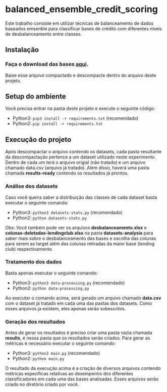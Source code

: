 # balanced_ensemble_credit_scoring
Este trabalho consiste em utilizar técnicas de balanceamento de dados baseados emsenble para classificar bases de crédito com diferentes níveis de desbalanceamento entre classes.

## Instalação
### Faça o download das bases [aqui](https://drive.google.com/drive/folders/1xsrB4dOaIKAN8dI-ek94uyoH_gUZi9if?usp=sharing).
Baixe esse arquivo compactado e descompacte dentro do arquivo deste projeto.

## Setup do ambiente
Você precisa entrar na pasta deste projeto e execute o seguinte código:
* Python3: `pip3 install -r requirements.txt` (recomendado)
* Python2: `pip install -r requirements.txt`

## Execução do projeto
Após descompactar o arquivo contendo os datasets, cada pasta resultante da descompactação pertence a um dataset utilizado neste experimento. Dentro de cada um terá o arquivo origial (não tratado) e um arquivo chamado data.csv (arquivo já tratado). Além disso, haverá uma pasta chamada **results-ready** contendo os resultados já prontos.

### Análise dos datasets
Caso você queira saber a distribuição das classes de cada dataset basta executar o seguinte comando: 
* Python3: `python3 datasets-stats.py` (recomendado)
* Python2: `python datasets-stats.py`

Obs: Você também pode ver os arquivos **desbalanceamento.xlsx** e **colunas-deletadas-lendingclub.xlsx** na pasta **datasets-analysis**  para saber mais sobre o desbalanceamento das bases e oscolha das colunas para serem as target além das colunas retiradas da maior base (lending club) respectivamente.

### Tratamento dos dados
Basta apenas executar o seguinte comando:
* Python3: `python3 data-processing.py` (recomendado)
* Python2: `python data-processing.py`
 
Ao executar o comando acima, será gerado um arquivo chamado **data.csv** com o dataset já tratado em cada uma das pastas dos datasets. Como esses arquivos ja existem, eles apenas serão sobescritos.

### Geração dos resultados
Antes de gerar os resultados é preciso criar uma pasta vazia chamada **results**, é nessa pasta que os resultados serão criados.
Para gerar as métricas é necessário executar o seguinte comando:
* Python3: `python3 main.py` (recomendado)
* Python2: `python main.py`

O resultado da execução acima é a criação de diversos arquivos contendo métricas específicas relativas ao desempenho dos diferentes classificadores em cada uma das bases analisadas. Esses arquivos serão criado no diretório criado por você.
